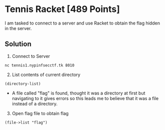 # Tennis Racket [489 Points]

I am tasked to connect to a server and use Racket to obtain the flag hidden in the server.

## Solution

1. Connect to Server
```
nc tennis1.nypinfsecctf.tk 8010
```

2. List contents of current directory       
```
(directory-list)
```     
   
* A file called "flag" is found, thought it was a directory at first but navigating to it gives errors so this leads me to believe that it was a file instead of a directory.           

3. Open flag file to obtain flag
```
(file->list "flag")
```
